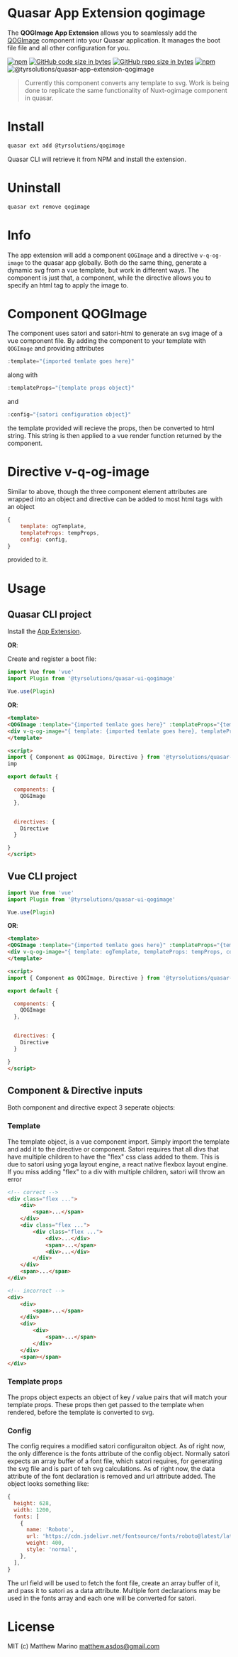 # Quasar App Extension qogimage

The **QOGImage App Extension** allows you to seamlessly add the [QOGImage](../ui) component into your Quasar application. It manages the boot file file and all other configuration for you.

[![npm](https://img.shields.io/npm/v/@tyrsolutions/quasar-app-extension-qogimage.svg?label=@tyrsolutions/quasar-app-extension-qogimage)](https://www.npmjs.com/package/@tyrsolutions/quasar-app-extension-qogimage)
[![GitHub code size in bytes](https://img.shields.io/github/languages/code-size/Tyrsolution/quasar-ui-qogimage)]()
[![GitHub repo size in bytes](https://img.shields.io/github/repo-size/Tyrsolution/quasar-ui-qogimage)]()
[![npm](https://img.shields.io/npm/dt/@tyrsolutions/quasar-app-extension-qogimage)](https://www.npmjs.com/package/@tyrsolutions/quasar-app-extension-qogimage)
![@tyrsolutions/quasar-app-extension-qogimage](https://img.shields.io/npm/dm/@tyrsolutions/quasar-app-extension-qogimage)

> Currently this component converts any template to svg. Work is being done to replicate the same functionality of Nuxt-ogimage component in quasar.


# Install
```bash
quasar ext add @tyrsolutions/qogimage
```
Quasar CLI will retrieve it from NPM and install the extension.

# Uninstall
```bash
quasar ext remove qogimage
```

# Info
The app extension will add a component ``` QOGImage ``` and a directive ``` v-q-og-image ``` to the quasar app globally. Both do the same thing, generate a dynamic svg from a vue template, but work in different ways. The component is just that, a component, while the directive allows you to specify an html tag to apply the image to.

# Component QOGImage
The component uses satori and satori-html to generate an svg image of a vue component file. By adding the component to your template with ```QOGImage``` and providing attributes
```js
:template="{imported temlate goes here}"
```
along with
```js
:templateProps="{template props object}"
```
and
```js
:config="{satori configuration object}"
```
the template provided will recieve the props, then be converted to html string. This string is then applied to a vue render function returned by the component.

# Directive v-q-og-image
Similar to above, though the three component element attributes are wrapped into an object and directive can be added to most html tags with an object
```js
{
    template: ogTemplate,
    templateProps: tempProps,
    config: config,
}
```
provided to it.


# Usage

## Quasar CLI project


Install the [App Extension](../app-extension).

**OR**:


Create and register a boot file:

```js
import Vue from 'vue'
import Plugin from '@tyrsolutions/quasar-ui-qogimage'

Vue.use(Plugin)
```

**OR**:

```html
<template>
<QOGImage :template="{imported temlate goes here}" :templateProps="{template props object}" :config="{satori configuration object}" />
<div v-q-og-image="{ template: {imported temlate goes here}, templateProps: {template props object}, config: {satori configuration object}, }"></div>
</template>

<script>
import { Component as QOGImage, Directive } from '@tyrsolutions/quasar-ui-qogimage'
imp

export default {

  components: {
    QOGImage
  },


  directives: {
    Directive
  }

}
</script>
```

## Vue CLI project

```js
import Vue from 'vue'
import Plugin from '@tyrsolutions/quasar-ui-qogimage'

Vue.use(Plugin)
```

**OR**:

```html
<template>
<QOGImage :template="{imported temlate goes here}" :templateProps="{template props object}" config: config />
<div v-q-og-image="{ template: ogTemplate, templateProps: tempProps, config: config }"></div>
</template>

<script>
import { Component as QOGImage, Directive } from '@tyrsolutions/quasar-ui-qogimage'

export default {

  components: {
    QOGImage
  },


  directives: {
    Directive
  }

}
</script>
```

## Component & Directive inputs
Both component and directive expect 3 seperate objects:

### Template
The template object, is a vue component import. Simply import the template and add it to the directive or component.
Satori requires that all divs that have multiple children to have the "flex" css class added to them. This is due to satori using yoga layout engine, a react native flexbox layout engine. If you miss adding "flex" to a div with multiple children, satori will throw an error

```html
<!-- correct -->
<div class="flex ...">
    <div>
        <span>...</span>
    </div>
    <div class="flex ...">
        <div class="flex ...">
            <div>...</div>
            <span>...</span>
            <div>...</div>
        </div>
    </div>
    <span>...</span>
</div>

<!-- incorrect -->
<div>
    <div>
        <span>...</span>
    </div>
    <div>
        <div>
            <span>...</span>
        </div>
    </div>
    <span></span>
</div>
```

### Template props
The props object expects an object of key / value pairs that will match your template props. These props then get passed to the template when rendered, before the template is converted to svg.

### Config
The config requires a modified satori configuraiton object. As of right now, the only difference is the fonts attribute of the config object. Normally satori expects an array buffer of a font file, which satori requires, for generating the svg file and is part of teh svg calculations. As of right now, the data attribute of the font declaration is removed and url attribute added. The object looks something like:

```js
{
  height: 628,
  width: 1200,
  fonts: [
    {
      name: 'Roboto',
      url: 'https://cdn.jsdelivr.net/fontsource/fonts/roboto@latest/latin-400-normal.ttf',
      weight: 400,
      style: 'normal',
    },
  ],
}
```
The url field will be used to fetch the font file, create an array buffer of it, and pass it to satori as a data attribute. Multiple font declarations may be used in the fonts array and each one will be converted for satori.

# License
MIT (c) Matthew Marino <matthew.asdos@gmail.com>
